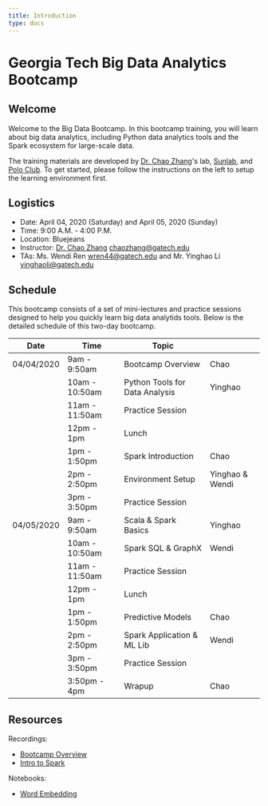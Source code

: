 ```yaml
---
title: Introduction
type: docs
---
```


# Georgia Tech Big Data Analytics Bootcamp

## Welcome

Welcome to the Big Data Bootcamp.  In this bootcamp training, you will learn about big data analytics, including Python data analytics tools and the Spark ecosystem for large-scale data.

The training materials are developed by [Dr. Chao Zhang](http://chaozhang.org)'s lab, [Sunlab](http://www.sunlab.org), and [Polo Club](https://poloclub.github.io). To get started, please follow the instructions on the left to setup the learning environment first.

## Logistics

- Date: April 04, 2020 (Saturday) and April 05, 2020 (Sunday) 
- Time: 9:00 A.M. - 4:00 P.M.
- Location: Bluejeans
- Instructor: [Dr. Chao Zhang](http://chaozhang.org) chaozhang@gatech.edu
- TAs: Ms. Wendi Ren wren44@gatech.edu and Mr. Yinghao Li yinghaoli@gatech.edu

## Schedule

This bootcamp consists of a set of mini-lectures and practice sessions designed to help you quickly learn big data analytids tools. Below is the detailed schedule of this two-day bootcamp.

| Date       | Time           | Topic                          | |
|------------|----------------|--------------------------------|---|
| 04/04/2020 | 9am - 9:50am     | Bootcamp Overview              | Chao |
|            | 10am - 10:50am   | Python Tools for Data Analysis | Yinghao |
|            | 11am - 11:50am   | Practice Session               |  |
|            | 12pm - 1pm     | Lunch                          | |
|            | 1pm - 1:50pm   | Spark Introduction             | Chao |
|            | 2pm - 2:50pm   | Environment Setup              | Yinghao & Wendi |
|            | 3pm - 3:50pm   | Practice Session               |  |
| 04/05/2020 | 9am - 9:50am   | Scala & Spark Basics           |Yinghao  |
|            | 10am - 10:50am | Spark SQL & GraphX             | Wendi  |
|            | 11am - 11:50am | Practice Session               | |
|            | 12pm - 1pm     | Lunch                          ||
|            | 1pm - 1:50pm   | Predictive Models              |Chao |
|            | 2pm - 2:50pm   | Spark Application & ML Lib                   | Wendi |
|            | 3pm - 3:50pm   | Practice Session               | |
|            | 3:50pm - 4pm   | Wrapup                         |Chao |

## Resources

Recordings:
- [Bootcamp Overview](https://bluejeans.com/s/2y4ZH)
- [Intro to Spark](https://bluejeans.com/s/sTNso/)

Notebooks:
- [Word Embedding](https://www.dropbox.com/s/f9x670g5kclok3a/word-embedding.ipynb?dl=0)
